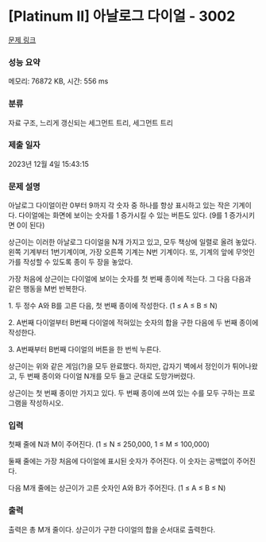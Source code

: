 # [Platinum II] 아날로그 다이얼 - 3002 

[문제 링크](https://www.acmicpc.net/problem/3002) 

### 성능 요약

메모리: 76872 KB, 시간: 556 ms

### 분류

자료 구조, 느리게 갱신되는 세그먼트 트리, 세그먼트 트리

### 제출 일자

2023년 12월 4일 15:43:15

### 문제 설명

<p>아날로그 다이얼이란 0부터 9까지 각 숫자 중 하나를 항상 표시하고 있는 작은 기계이다. 다이얼에는 화면에 보이는 숫자를 1 증가시킬 수 있는 버튼도 있다. (9를 1 증가시키면 0이 된다)</p>

<p>상근이는 이러한 아날로그 다이얼을 N개 가지고 있고, 모두 책상에 일렬로 올려 놓았다. 왼쪽 기계부터 1번기계이며, 가장 오른쪽 기계는 N번 기계이다. 또, 기계의 앞에 무엇인가를 작성할 수 있도록 종이 두 장을 놓았다.</p>

<p>가장 처음에 상근이는 다이얼에 보이는 숫자를 첫 번째 종이에 적는다. 그 다음 다음과 같은 행동을 M번 반복한다.</p>

<p>1. 두 정수 A와 B를 고른 다음, 첫 번째 종이에 작성한다. (1 ≤ A ≤ B ≤ N)</p>

<p>2. A번째 다이얼부터 B번째 다이얼에 적혀있는 숫자의 합을 구한 다음에 두 번째 종이에 작성한다.</p>

<p>3. A번째부터 B번째 다이얼의 버튼을 한 번씩 누른다.</p>

<p>상근이는 위와 같은 게임(?)을 모두 완료했다. 하지만, 갑자기 벽에서 정인이가 튀어나왔고, 두 번째 종이와 다이얼 N개를 모두 들고 군대로 도망가버렸다.</p>

<p>상근이는 첫 번째 종이만 가지고 있다. 두 번째 종이에 쓰여 있는 수를 모두 구하는 프로그램을 작성하시오.</p>

### 입력 

 <p>첫째 줄에 N과 M이 주어진다. (1 ≤ N ≤ 250,000, 1 ≤ M ≤ 100,000)</p>

<p>둘째 줄에는 가장 처음에 다이얼에 표시된 숫자가 주어진다. 이 숫자는 공백없이 주어진다.</p>

<p>다음 M개 줄에는 상근이가 고른 숫자인 A와 B가 주어진다. (1 ≤ A ≤ B ≤ N)</p>

### 출력 

 <p>출력은 총 M개 줄이다. 상근이가 구한 다이얼의 합을 순서대로 출력한다.</p>

